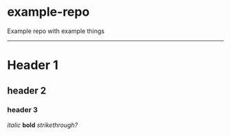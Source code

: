 # example-repo
Example repo with example things

---
# Header 1
## header 2
### header 3
*italic* **bold** _strikethrough?_
